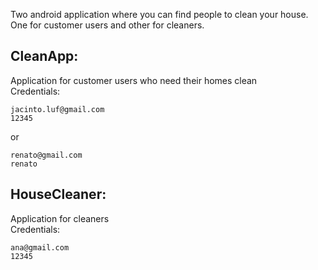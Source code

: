 Two android application where you can find people to clean your house. One for customer users and other for cleaners.

## CleanApp:
Application for customer users who need their homes clean <br>
  Credentials:
  ```
  jacinto.luf@gmail.com
  12345
  ```
  or
  ```
  renato@gmail.com
  renato
  ```
## HouseCleaner:
Application for cleaners <br>
  Credentials:
  ```
  ana@gmail.com
  12345
  ```


